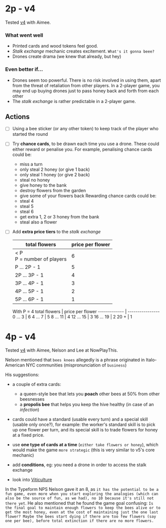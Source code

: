 # 2p - v4

Tested [v4](https://github.com/matteomenapace/beesness/tree/v4) with Aimee.

### What went well

- Printed cards and wood tokens feel good.
- *Stalk exchange* mechanic creates excitement. `What's it gonna beee?`
- Drones create drama (we knew that already, but hey)

### Even better if...

- Drones seem too powerful. There is no risk involved in using them, apart from the threat of retaliation from other players. In a 2-player game, you may end up buying drones just to pass honey back and forth from each other
- The *stalk exchange* is rather predictable in a 2-player game.

## Actions

- [ ] Using a bee sticker (or any other token) to keep track of the player who started the round
- [ ] Try **chance cards**, to be drawn each time you use a drone. These could either reward or penalise you. For example, penalising chance cards could be: 
	- miss a turn
	- only steal 2 honey (or give 1 back)
	- only steal 1 honey (or give 2 back)
	- steal no honey
	- give honey to the bank
	- destroy flowers from the garden
	- give some of your flowers back
	Rewarding chance cards could be:
	- steal 4
	- steal 5
	- steal 6
	- get extra 1, 2 or 3 honey from the bank
	- steal also a flower

- [ ] Add **extra price tiers** to the *stalk exchange*

	total flowers | price per flower
	------------- | ----------------
	< P <br>P = number of players | 6
	P ... 2P - 1 | 5
	2P ... 3P - 1 | 4
	3P ... 4P - 1 | 3
	4P ... 5P - 1 | 2
	5P ... 6P - 1 | 1
	
	With P = 4
	total flowers | price per flower
	------------- | ----------------
	0 ... 3 | 6
	4 ... 7 | 5
	8 ... 11 | 4
	12 ... 15 | 3
	16 ... 19 | 2
	20 + | 1
	
# 4p - v4

Tested [v4](https://github.com/matteomenapace/beesness/tree/v4) with Aimee, Nelson and Lee at NowPlayThis.

Nelson mentioned that `bees knees` allegedly is a phrase originated in Italo-American NYC communities (mispronunciation of `business`)

His suggestions:

* a couple of extra cards:

	* a queen-style bee that lets you **poach** other bees at 50% from other beesnesses
	* a **propolis bee** that helps you keep the hive healthy (in case of an *infection*)	

* cards could have a standard (usable every turn) and a special skill (usable only once?), for example: the worker's standard skill is to pick up one flower per turn, and its special skill is to trade flowers for honey at a fixed price.

* use **one type of cards at a time** (`either take flowers or honey`), which would make the game `more strategic` (this is very similar to v5's core mechanic)

* add **conditions**, eg: you need a drone in order to access the stalk exchange 

* look into [Viticulture](https://www.boardgamegeek.com/boardgame/128621/viticulture) 

In the Typeform NPS Nelson gave it an 8, as `it has the potential to be a fun game, even more when you start exploring the analogies (which can also be the source of fun, as we had), no 10 because it's still not there yet`. He also mentioned that he found the game goal confusing: `Is the final goal to maintain enough flowers to keep the bees alive or to get the most honey, even at the cost of maintaining just the one last flower? Maybe the bees start dying if there are too few flowers (say one per bee), before total extinction if there are no more flowers.` 